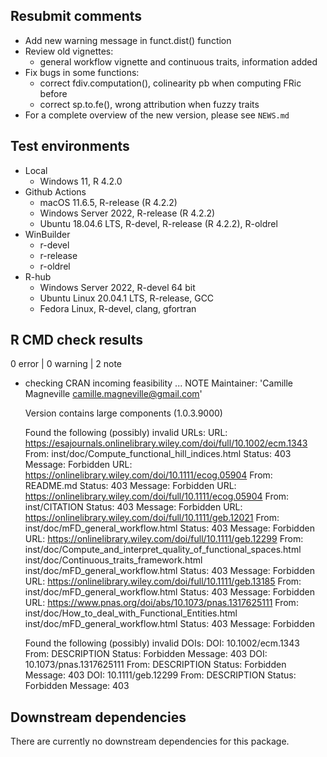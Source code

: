 ## Resubmit comments

* Add new warning message in funct.dist() function
* Review old vignettes:
  * general workflow vignette and continuous traits, information added
* Fix bugs in some functions:
  * correct fdiv.computation(), colinearity pb when computing FRic before
  * correct sp.to.fe(), wrong attribution when fuzzy traits
* For a complete overview of the new version, please see `NEWS.md`

## Test environments

* Local
  * Windows 11, R 4.2.0
* Github Actions
  * macOS 11.6.5, R-release (R 4.2.2)
  * Windows Server 2022, R-release (R 4.2.2)
  * Ubuntu 18.04.6 LTS, R-devel, R-release (R 4.2.2), R-oldrel
* WinBuilder
  * r-devel
  * r-release
  * r-oldrel
* R-hub
  * Windows Server 2022, R-devel 64 bit
  * Ubuntu Linux 20.04.1 LTS, R-release, GCC
  * Fedora Linux, R-devel, clang, gfortran


## R CMD check results

0 error | 0 warning | 2 note

* checking CRAN incoming feasibility ... NOTE
  Maintainer: 'Camille Magneville <camille.magneville@gmail.com>'
  
  Version contains large components (1.0.3.9000)
  
  Found the following (possibly) invalid URLs:
    URL: https://esajournals.onlinelibrary.wiley.com/doi/full/10.1002/ecm.1343
      From: inst/doc/Compute_functional_hill_indices.html
      Status: 403
      Message: Forbidden
    URL: https://onlinelibrary.wiley.com/doi/10.1111/ecog.05904
      From: README.md
      Status: 403
      Message: Forbidden
    URL: https://onlinelibrary.wiley.com/doi/full/10.1111/ecog.05904
      From: inst/CITATION
      Status: 403
      Message: Forbidden
    URL: https://onlinelibrary.wiley.com/doi/full/10.1111/geb.12021
      From: inst/doc/mFD_general_workflow.html
      Status: 403
      Message: Forbidden
    URL: https://onlinelibrary.wiley.com/doi/full/10.1111/geb.12299
      From: inst/doc/Compute_and_interpret_quality_of_functional_spaces.html
            inst/doc/Continuous_traits_framework.html
            inst/doc/mFD_general_workflow.html
      Status: 403
      Message: Forbidden
    URL: https://onlinelibrary.wiley.com/doi/full/10.1111/geb.13185
      From: inst/doc/mFD_general_workflow.html
      Status: 403
      Message: Forbidden
    URL: https://www.pnas.org/doi/abs/10.1073/pnas.1317625111
      From: inst/doc/How_to_deal_with_Functional_Entities.html
            inst/doc/mFD_general_workflow.html
      Status: 403
      Message: Forbidden
  
  Found the following (possibly) invalid DOIs:
    DOI: 10.1002/ecm.1343
      From: DESCRIPTION
      Status: Forbidden
      Message: 403
    DOI: 10.1073/pnas.1317625111
      From: DESCRIPTION
      Status: Forbidden
      Message: 403
    DOI: 10.1111/geb.12299
      From: DESCRIPTION
      Status: Forbidden
      Message: 403



## Downstream dependencies

There are currently no downstream dependencies for this package.

